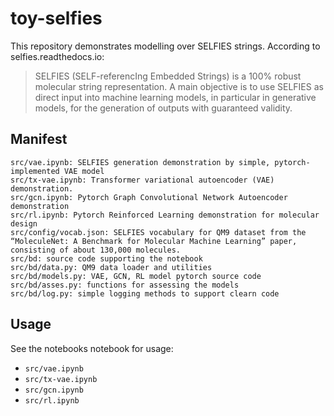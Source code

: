 # toy-selfies

This repository demonstrates modelling over SELFIES strings. According to selfies.readthedocs.io:

> SELFIES (SELF-referencIng Embedded Strings) is a 100% robust
  molecular string representation. A main objective is to use SELFIES
  as direct input into machine learning models, in particular in
  generative models, for the generation of outputs with guaranteed
  validity.

## Manifest

```
src/vae.ipynb: SELFIES generation demonstration by simple, pytorch-implemented VAE model
src/tx-vae.ipynb: Transformer variational autoencoder (VAE) demonstration.
src/gcn.ipynb: Pytorch Graph Convolutional Network Autoencoder demonstration
src/rl.ipynb: Pytorch Reinforced Learning demonstration for molecular design
src/config/vocab.json: SELFIES vocabulary for QM9 dataset from the “MoleculeNet: A Benchmark for Molecular Machine Learning” paper, consisting of about 130,000 molecules.
src/bd: source code supporting the notebook
src/bd/data.py: QM9 data loader and utilities
src/bd/models.py: VAE, GCN, RL model pytorch source code
src/bd/asses.py: functions for assessing the models
src/bd/log.py: simple logging methods to support clearn code
```

## Usage

See the notebooks notebook for usage:

 -  `src/vae.ipynb`
 -  `src/tx-vae.ipynb`
 -  `src/gcn.ipynb`
 -  `src/rl.ipynb`
